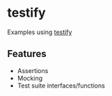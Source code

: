 # testify

Examples using [testify](	github.com/stretchr/testify/assert)

## Features
- Assertions
- Mocking
- Test suite interfaces/functions
